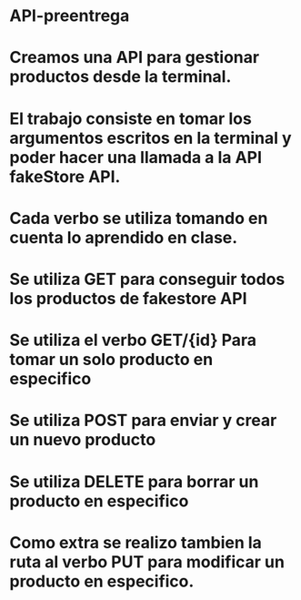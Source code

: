 ﻿# API-preentrega

 # Creamos una API para gestionar productos desde la terminal.
 # El trabajo consiste en tomar los argumentos escritos en la terminal y poder hacer una llamada a la API fakeStore API.

 # Cada verbo se utiliza tomando en cuenta lo aprendido en clase.
 # Se utiliza GET para conseguir todos los productos de fakestore API
 # Se utiliza el verbo GET/{id} Para tomar un solo producto en especifico
 # Se utiliza POST para enviar y crear un nuevo producto
 # Se utiliza DELETE para borrar un producto en especifico

 # Como extra se realizo tambien la ruta al verbo PUT para modificar un producto en especifico.

